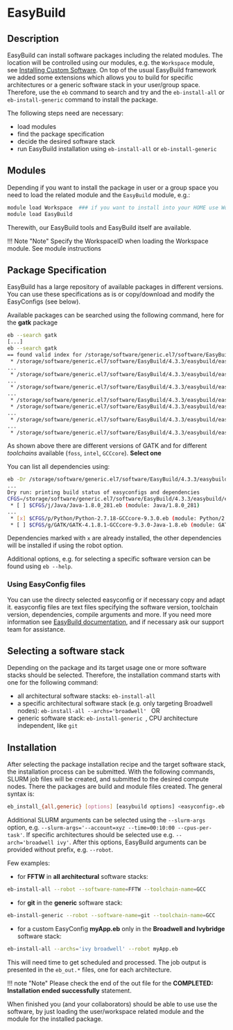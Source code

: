 # EasyBuild

## Description
EasyBuild can install software packages including the related modules. The location will be controlled using our modules, e.g. the `Workspace` module, see [Installing Custom Software](installing-custom-software.md).
On top of the usual EasyBuild framework we added some extensions which allows you to build for specific architectures or a generic software stack in your user/group space. 
Therefore, use the `eb` command to search and try and the `eb-install-all` or `eb-install-generic` command to install the package. 

The following steps need are necessary:

- load modules
- find the package specification
- decide the desired software stack
- run EasyBuild installation using `eb-install-all` or `eb-install-generic`

## Modules
Depending if you want to install the package in user or a group space you need to load the related module and the `EasyBuild` module, e.g.:

```Bash
module load Workspace  ### if you want to install into your HOME use Workspace/home
module load EasyBuild
```

Therewith, our EasyBuild tools and EasyBuild itself are available. 

!!! Note "Note"
    Specify the WorkspaceID when loading the Workspace module. See module instructions

## Package Specification
EasyBuild has a large repository of available packages in different versions. 
You can use these specifications as is or copy/download and modify the EasyConfigs (see below).

Available packages can be searched using the following command, here for the **gatk** package

```Bash
eb --search gatk
[...]
eb --search gatk
== found valid index for /storage/software/generic.el7/software/EasyBuild/4.3.3/easybuild/easyconfigs, so using it...
 * /storage/software/generic.el7/software/EasyBuild/4.3.3/easybuild/easyconfigs/g/GATK/GATK-1.0.5083.eb
...
 * /storage/software/generic.el7/software/EasyBuild/4.3.3/easybuild/easyconfigs/g/GATK/GATK-4.0.1.2-Java-1.8.eb
...
 * /storage/software/generic.el7/software/EasyBuild/4.3.3/easybuild/easyconfigs/g/GATK/GATK-4.0.12.0-foss-2018b-Python-3.6.6.eb
...
 * /storage/software/generic.el7/software/EasyBuild/4.3.3/easybuild/easyconfigs/g/GATK/GATK-4.0.4.0-intel-2018a-Python-3.6.4.eb
 * /storage/software/generic.el7/software/EasyBuild/4.3.3/easybuild/easyconfigs/g/GATK/GATK-4.0.5.1-foss-2018a-Python-3.6.4.eb
...
 * /storage/software/generic.el7/software/EasyBuild/4.3.3/easybuild/easyconfigs/g/GATK/GATK-4.0.8.1-foss-2018b-Python-2.7.15.eb
...
 * /storage/software/generic.el7/software/EasyBuild/4.3.3/easybuild/easyconfigs/g/GATK/GATK-4.1.8.1-GCCcore-9.3.0-Java-1.8.eb
```

As shown above there are different versions of GATK and for different *toolchains* available (`foss`, `intel`, `GCCcore`). 
**Select one** 

You can list all dependencies using:

```Bash
eb -Dr /storage/software/generic.el7/software/EasyBuild/4.3.3/easybuild/easyconfigs/g/GATK/GATK-4.1.8.1-GCCcore-9.3.0-Java-1.8.eb
...
Dry run: printing build status of easyconfigs and dependencies
CFGS=/storage/software/generic.el7/software/EasyBuild/4.3.3/easybuild/easyconfigs
 * [ ] $CFGS/j/Java/Java-1.8.0_281.eb (module: Java/1.8.0_281)
... 
 * [x] $CFGS/p/Python/Python-2.7.18-GCCcore-9.3.0.eb (module: Python/2.7.18-GCCcore-9.3.0)
 * [ ] $CFGS/g/GATK/GATK-4.1.8.1-GCCcore-9.3.0-Java-1.8.eb (module: GATK/4.1.8.1-GCCcore-9.3.0-Java-1.8)
```

Dependencies marked with `x` are already installed, the other dependencies will be installed if using the robot option.

Additional options, e.g. for selecting a specific software version can be found using `eb --help`.

### Using EasyConfig files

You can use the directy selected easyconfig or if necessary copy and adapt it.
easyconfig files are text files specifying the software version, toolchain version, dependencies, compile arguments and more.
If you need more information see [EasyBuild documentation](https://easybuild.readthedocs.io/en/latest/), and if necessary ask our support team for assistance.

## Selecting a software stack
Depending on the package and its target usage one or more software stacks should be selected. Therefore, the installation command starts with one for the following command:

- all architectural software stacks: `eb-install-all `
- a specific architectural software stack (e.g. only targeting Broadwell nodes): `eb-install-all --archs='broadwell' ` OR
- generic software stack: `eb-install-generic `, CPU architecture independent, like `git`

## Installation
After selecting the package installation recipe and the target software stack, the installation process can be submitted. 
With the following commands, SLURM job files will be created, and submitted to the desired compute nodes. There the packages are build and module files created. The general syntax is: 
```Bash
eb_install_{all,generic} [options] [easybuild options] <easyconfig>.eb
```
Additional SLURM arguments can be selected using the `--slurm-args` option, e.g. `--slurm-args='--account=xyz --time=00:10:00 --cpus-per-task'`. If specific architectures should be selected use e.g. `--arch='broadwell ivy'`. After this options, EasyBuild arguments can be provided without prefix, e.g. `--robot`. 

Few examples:

- for **FFTW** in **all architectural** software stacks:
```Bash
eb-install-all --robot --software-name=FFTW --toolchain-name=GCC
```
- for **git** in the **generic** software stack:
```Bash
eb-install-generic --robot --software-name=git --toolchain-name=GCC
```
- for a custom EasyConfig **myApp.eb** only in the **Broadwell and Ivybridge** software stack:
```Bash
eb-install-all --archs='ivy broadwell' --robot myApp.eb
```

This will need time to get scheduled and processed. 
The job output is presented in the `eb_out.*` files, one for each architecture. 

!!! note "Note"
    Please check the end of the out file for the **COMPLETED: Installation ended successfully** statement.

When finished you (and your collaborators) should be able to use use the software, by just loading the user/workspace related module and the module for the installed package. 
